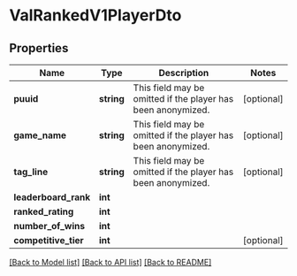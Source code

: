# ValRankedV1PlayerDto

## Properties
Name | Type | Description | Notes
------------ | ------------- | ------------- | -------------
**puuid** | **string** | This field may be omitted if the player has been anonymized. | [optional] 
**game_name** | **string** | This field may be omitted if the player has been anonymized. | [optional] 
**tag_line** | **string** | This field may be omitted if the player has been anonymized. | [optional] 
**leaderboard_rank** | **int** |  | 
**ranked_rating** | **int** |  | 
**number_of_wins** | **int** |  | 
**competitive_tier** | **int** |  | [optional] 

[[Back to Model list]](../README.md#documentation-for-models) [[Back to API list]](../README.md#documentation-for-api-endpoints) [[Back to README]](../README.md)


